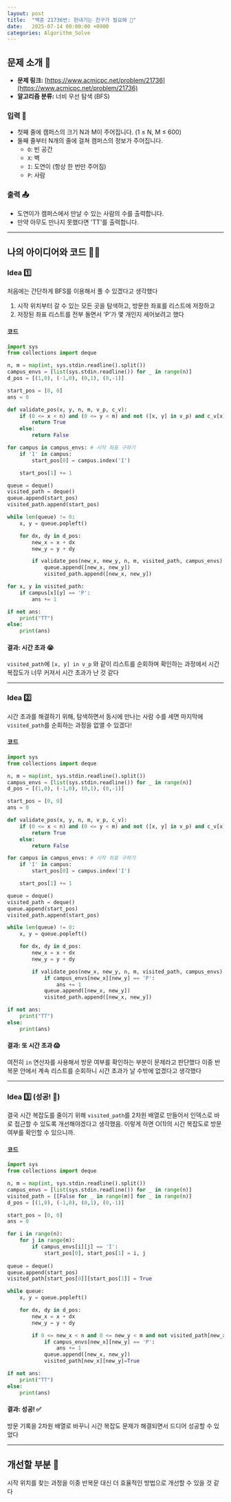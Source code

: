 ```yaml
---
layout: post
title:  "백준 21736번: 헌내기는 친구가 필요해 🤔"
date:   2025-07-14 00:00:00 +0900
categories: Algorithm_Solve
---
```


## 문제 소개 🧐

- **문제 링크:** [https://www.acmicpc.net/problem/21736](https://www.acmicpc.net/problem/21736)
- **알고리즘 분류:** 너비 우선 탐색 (BFS)

### 입력 📝

- 첫째 줄에 캠퍼스의 크기 N과 M이 주어집니다. (1 ≤ N, M ≤ 600)
- 둘째 줄부터 N개의 줄에 걸쳐 캠퍼스의 정보가 주어집니다.
    - `O`: 빈 공간
    - `X`: 벽
    - `I`: 도연이 (항상 한 번만 주어짐)
    - `P`: 사람

### 출력 📤

- 도연이가 캠퍼스에서 만날 수 있는 사람의 수를 출력합니다.
- 만약 아무도 만나지 못했다면 'TT'를 출력합니다.

---

## 나의 아이디어와 코드 👨‍💻

### Idea 1️⃣

처음에는 간단하게 BFS를 이용해서 풀 수 있겠다고 생각했다

1. 시작 위치부터 갈 수 있는 모든 곳을 탐색하고, 방문한 좌표를 리스트에 저장하고
2. 저장된 좌표 리스트를 전부 돌면서 'P'가 몇 개인지 세어보려고 했다

#### 코드

```python
import sys
from collections import deque

n, m = map(int, sys.stdin.readline().split())
campus_envs = [list(sys.stdin.readline()) for _ in range(n)]
d_pos = [(1,0), (-1,0), (0,1), (0,-1)]

start_pos = [0, 0]
ans = 0

def validate_pos(x, y, n, m, v_p, c_v):
    if (0 <= x < n) and (0 <= y < m) and not ([x, y] in v_p) and c_v[x][y] != 'X':
        return True
    else:
        return False

for campus in campus_envs: # 시작 좌표 구하기
    if 'I' in campus:
        start_pos[0] = campus.index('I')

    start_pos[1] += 1

queue = deque()
visited_path = deque()
queue.append(start_pos)
visited_path.append(start_pos)

while len(queue) != 0:
    x, y = queue.popleft()

    for dx, dy in d_pos:
        new_x = x + dx
        new_y = y + dy

        if validate_pos(new_x, new_y, n, m, visited_path, campus_envs):
            queue.append([new_x, new_y])
            visited_path.append([new_x, new_y])

for x, y in visited_path:
    if campus[x][y] == 'P':
        ans += 1

if not ans:
    print("TT")
else:
    print(ans)
```

#### 결과: 시간 초과 😭

`visited_path`에 `[x, y] in v_p` 와 같이 리스트를 순회하며 확인하는 과정에서 시간 복잡도가 너무 커져서 시간 초과가 난 것 같다

---

### Idea 2️⃣

시간 초과를 해결하기 위해, 탐색하면서 동시에 만나는 사람 수를 세면 마지막에 `visited_path`를 순회하는 과정을 없앨 수 있겠다!

#### 코드

```python
import sys
from collections import deque

n, m = map(int, sys.stdin.readline().split())
campus_envs = [list(sys.stdin.readline()) for _ in range(n)]
d_pos = [(1,0), (-1,0), (0,1), (0,-1)]

start_pos = [0, 0]
ans = 0

def validate_pos(x, y, n, m, v_p, c_v):
    if (0 <= x < n) and (0 <= y < m) and not ([x, y] in v_p) and c_v[x][y] != 'X':
        return True
    else:
        return False

for campus in campus_envs: # 시작 좌표 구하기
    if 'I' in campus:
        start_pos[0] = campus.index('I')

    start_pos[1] += 1

queue = deque()
visited_path = deque()
queue.append(start_pos)
visited_path.append(start_pos)

while len(queue) != 0:
    x, y = queue.popleft()

    for dx, dy in d_pos:
        new_x = x + dx
        new_y = y + dy

        if validate_pos(new_x, new_y, n, m, visited_path, campus_envs):
            if campus_envs[new_x][new_y] == 'P':
                ans += 1
            queue.append([new_x, new_y])
            visited_path.append([new_x, new_y])

if not ans:
    print("TT")
else:
    print(ans)
```

#### 결과: 또 시간 초과 😱

여전히 `in` 연산자를 사용해서 방문 여부를 확인하는 부분이 문제라고 판단했다
이중 반복문 안에서 계속 리스트를 순회하니 시간 초과가 날 수밖에 없겠다고 생각했다

---

### Idea 3️⃣ (성공! 🎉)

결국 시간 복잡도를 줄이기 위해 `visited_path`를 2차원 배열로 만들어서 인덱스로 바로 접근할 수 있도록 개선해야겠다고 생각했음. 이렇게 하면 O(1)의 시간 복잡도로 방문 여부를 확인할 수 있으니까.

#### 코드

```python
import sys
from collections import deque

n, m = map(int, sys.stdin.readline().split())
campus_envs = [list(sys.stdin.readline()) for _ in range(n)]
visited_path = [[False for _ in range(m)] for _ in range(n)]
d_pos = [(1,0), (-1,0), (0,1), (0,-1)]

start_pos = [0, 0]
ans = 0

for i in range(n):
    for j in range(m):
        if campus_envs[i][j] == 'I':
            start_pos[0], start_pos[1] = i, j
    
queue = deque()
queue.append(start_pos)
visited_path[start_pos[0]][start_pos[1]] = True

while queue:
    x, y = queue.popleft()

    for dx, dy in d_pos:
        new_x = x + dx
        new_y = y + dy

        if 0 <= new_x < n and 0 <= new_y < m and not visited_path[new_x][new_y] and campus_envs[new_x][new_y] != 'X':
            if campus_envs[new_x][new_y] == 'P':
                ans += 1
            queue.append([new_x, new_y])
            visited_path[new_x][new_y]=True

if not ans:
    print("TT")
else:
    print(ans)
```

#### 결과: 성공! ✅

방문 기록을 2차원 배열로 바꾸니 시간 복잡도 문제가 해결되면서 드디어 성공할 수 있었다

---

## 개선할 부분 🤔

시작 위치를 찾는 과정을 이중 반복문 대신 더 효율적인 방법으로 개선할 수 있을 것 같다